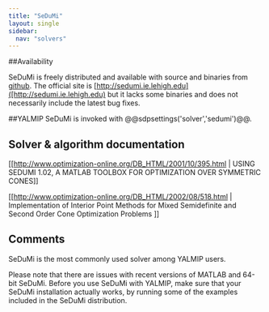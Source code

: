 ```yaml
---
title: "SeDuMi"
layout: single
sidebar:
  nav: "solvers"
---
```



##Availability

SeDuMi is freely distributed and available with source and binaries from [github](https://github.com/SQLP/SeDuMi). The official site is [http://sedumi.ie.lehigh.edu]([http://sedumi.ie.lehigh.edu) but it lacks some binaries and does not necessarily include the latest bug fixes.

##YALMIP
SeDuMi is invoked with @@sdpsettings('solver','sedumi')@@.

## Solver & algorithm documentation

[[http://www.optimization-online.org/DB_HTML/2001/10/395.html | USING SEDUMI 1.02, A MATLAB TOOLBOX FOR OPTIMIZATION OVER SYMMETRIC CONES]]

[[http://www.optimization-online.org/DB_HTML/2002/08/518.html | Implementation of Interior Point Methods for Mixed Semidefinite and Second Order Cone Optimization Problems ]]

## Comments
SeDuMi is the most commonly used solver among YALMIP users.

Please note that there are issues with recent versions of MATLAB and 64-bit SeDuMi. Before you use SeDuMi with YALMIP, make sure that your SeDuMi installation actually works, by running some of the examples included in the SeDuMi distribution.
